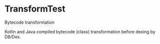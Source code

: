 # TransformTest
Bytecode transformation

Kotlin and Java compiled bytecode (class) transformation before dexing by D8/Dex.
